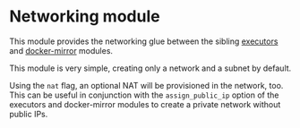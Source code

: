 # Networking module

This module provides the networking glue between the sibling [executors](https://registry.terraform.io/modules/sourcegraph/executors/google/5.4.0/submodules/executors) and [docker-mirror](https://registry.terraform.io/modules/sourcegraph/executors/google/5.4.0/submodules/docker-mirror) modules.

This module is very simple, creating only a network and a subnet by default.

Using the `nat` flag, an optional NAT will be provisioned in the network, too. This can be useful in conjunction with the `assign_public_ip` option of the executors and docker-mirror modules to create a private network without public IPs.

